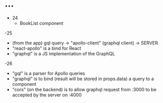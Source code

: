 # ...


- 24
  - BookList component

-25 
  - (from the app) gql query -> "apollo-client" (graphql client) -> SERVER 
  - "react-apollo" is a bind for React
  - "graphql" is a JS implementation of the GraphQL

-26 
  - "gql" is a parser for Apollo queries
  - "graphql" is to bind (result will be stored in props.data) a query to a component
  - "cors" (on the backend) is to allow graphql request from :3000 to be accepted by the server on :4000 